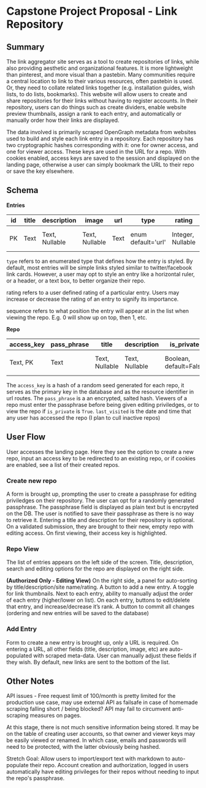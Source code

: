 # Capstone Project Proposal - Link Repository
## Summary

The link aggregator site serves as a tool to create repositories of links, while also providing aesthetic and organizational features. It is more lightweight than pinterest, and more visual than a pastebin. Many communities require a central location to link to their various resources, often pastebin is used. Or, they need to collate related links together (e.g. installation guides, wish lists, to do lists, bookmarks). This website will allow users to create and share repositories for their links without having to register accounts. In their repository, users can do things such as create dividers, enable website preview thumbnails, assign a rank to each entry, and automatically or manually order how their links are displayed.

The data involved is primarily scraped OpenGraph metadata from websites used to build and style each link entry in a repository. Each repository has two cryptographic hashes corresponding with it: one for owner access, and one for viewer access. These keys are used in the URL for a repo. With cookies enabled, access keys are saved to the session and displayed on the landing page, otherwise a user can simply bookmark the URL to their repo or save the key elsewhere.

## Schema

__Entries__

| id | title | description | image | url | type | rating | sequence | repo_access_key |
--- | --- | --- | --- | --- | --- | --- | --- | ---
| PK | Text | Text, Nullable | Text, Nullable | Text | enum default='url' | Integer, Nullable | Integer, Nullable | Text FK(repo.access_key), OD=Cascade |

`type` refers to an enumerated type that defines how the entry is styled. By default, most entries will be simple links styled similar to twitter/facebook link cards. However, a user may opt to style an entry like a horizontal ruler, or a header, or a text box, to better organize their repo.

rating refers to a user defined rating of a particular entry. Users may increase or decrease the rating of an entry to signify its importance.

sequence refers to what position the entry will appear at in the list when viewing the repo. E.g. 0 will show up on top, then 1, etc. 

__Repo__

| access_key | pass_phrase | title | description | is_private | last_visited | 
--- | --- | --- | --- | --- | --- 
| Text, PK | Text | Text, Nullable | Text, Nullable | Boolean, default=False | Date, default=Creation time |

The `access_key` is a hash of a random seed generated for each repo, it serves as the primary key in the database and as the resource identifier in url routes.
The `pass_phrase` is a an encrypted, salted hash. Viewers of a repo must enter the passphrase before being given editing priviledges, or to view the repo if `is_private` is `True`.
`last_visited` is the date and time that any user has accessed the repo (I plan to cull inactive repos)

## User Flow

User accesses the landing page. Here they see the option to create a new repo, input an access key to be redirected to an existing repo, or if cookies are enabled, see a list of their created repos.

### Create new repo
A form is brought up, prompting the user to create a passphrase for editing priviledges on their repository. The user can opt for a randomly generated passphrase. The passphrase field is displayed as plain text but is encrpyted on the DB. The user is notified to save their passphrase as there is no way to retrieve it. Entering a title and description for their repository is optional. On a validated submission, they are brought to their new, empty repo with editing access. On first viewing, their access key is highlighted.

### Repo View
The list of entries appears on the left side of the screen. Title, description, search and editing options for the repo are displayed on the right side.

__(Authorized Only - Editing View)__
On the right side, a panel for auto-sorting by title/description/site name/rating. A button to add a new entry. A toggle for link thumbnails.
Next to each entry, ability to manually adjust the order of each entry (higher/lower on list). On each entry, buttons to edit/delete that entry, and increase/decrease it’s rank.
A button to commit all changes (ordering and new entries will be saved to the database)

### Add Entry
Form to create a new entry is brought up, only a URL is required. On entering a URL, all other fields (title, description, image, etc) are auto-populated with scraped meta-data. User can manually adjust these fields if they wish. By default, new links are sent to the bottom of the list.

## Other Notes
API issues - Free request limit of 100/month is pretty limited for the production use case, may use external API as failsafe in case of homemade scraping falling short / being blocked? API may fail to circumvent anti-scraping measures on pages.

At this stage, there is not much sensitive information being stored. It may be on the table of creating user accounts, so that owner and viewer keys may be easily viewed or renamed. In which case, emails and passwords will need to be protected, with the latter obviously being hashed.

Stretch Goal: Allow users to import/export text with markdown to auto-populate their repo. Account creation and authorization, logged in users automatically have editing privileges for their repos without needing to input the repo's passphrase.
